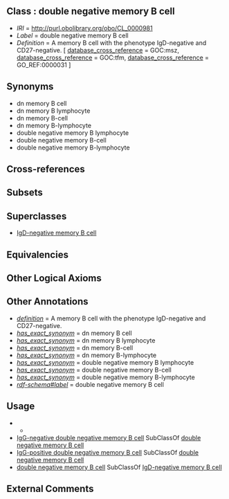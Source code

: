 
## Class : double negative memory B cell

 * *IRI* = http://purl.obolibrary.org/obo/CL_0000981
 * *Label* = double negative memory B cell
 * *Definition* = A memory B cell with the phenotype IgD-negative and CD27-negative. [ [database_cross_reference](../../ef/oboInOwl#hasDbXref.md) = GOC:msz, [database_cross_reference](../../ef/oboInOwl#hasDbXref.md) = GOC:tfm, [database_cross_reference](../../ef/oboInOwl#hasDbXref.md) = GO_REF:0000031 ]

## Synonyms

 * dn memory B cell
 * dn memory B lymphocyte
 * dn memory B-cell
 * dn memory B-lymphocyte
 * double negative memory B lymphocyte
 * double negative memory B-cell
 * double negative memory B-lymphocyte

## Cross-references


## Subsets


## Superclasses

 * [IgD-negative memory B cell](../../CL/53/CL_0001053.md)

## Equivalencies


## Other Logical Axioms


## Other Annotations

 * *[definition](../../IAO/15/IAO_0000115.md)* = A memory B cell with the phenotype IgD-negative and CD27-negative.
 * *[has_exact_synonym](../../ym/oboInOwl#hasExactSynonym.md)* = dn memory B cell
 * *[has_exact_synonym](../../ym/oboInOwl#hasExactSynonym.md)* = dn memory B lymphocyte
 * *[has_exact_synonym](../../ym/oboInOwl#hasExactSynonym.md)* = dn memory B-cell
 * *[has_exact_synonym](../../ym/oboInOwl#hasExactSynonym.md)* = dn memory B-lymphocyte
 * *[has_exact_synonym](../../ym/oboInOwl#hasExactSynonym.md)* = double negative memory B lymphocyte
 * *[has_exact_synonym](../../ym/oboInOwl#hasExactSynonym.md)* = double negative memory B-cell
 * *[has_exact_synonym](../../ym/oboInOwl#hasExactSynonym.md)* = double negative memory B-lymphocyte
 * *[rdf-schema#label](../../el/rdf-schema#label.md)* = double negative memory B cell

## Usage

 * -
 * [IgG-negative double negative memory B cell](../../CL/04/CL_0002104.md) SubClassOf [double negative memory B cell](../../CL/81/CL_0000981.md)
 * [IgG-positive double negative memory B cell](../../CL/03/CL_0002103.md) SubClassOf [double negative memory B cell](../../CL/81/CL_0000981.md)
 * [double negative memory B cell](../../CL/81/CL_0000981.md) SubClassOf [IgD-negative memory B cell](../../CL/53/CL_0001053.md)

## External Comments

